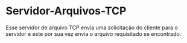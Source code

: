 # Servidor-Arquivos-TCP
Esse servidor de arquivo TCP envia uma solicitação do cliente para o servidor e este por sua vez envia o arquivo requisitado se encontrado.
